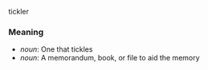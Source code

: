 tickler
### Meaning
+ _noun_: One that tickles
+ _noun_: A memorandum, book, or file to aid the memory

